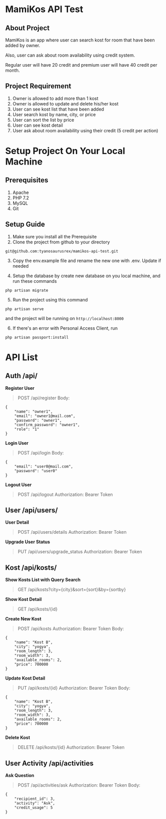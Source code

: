 # MamiKos API Test

## About Project
MamiKos is an app where user can search kost for room that have been added by owner.

Also, user can ask about room availability using credit system.

Regular user will have 20 credit and premium user will have 40 credit per month.

## Project Requirement
1. Owner is allowed to add more than 1 kost
2. Owner is allowed to update and delete his/her kost
3. User can see kost list that have been added
4. User search kost by name, city, or price
5. User can sort the list by price
6. User can see kost detail
7. User ask about room availability using their credit (5 credit per action)

# Setup Project On Your Local Machine

## Prerequisites
1. Apache
2. PHP 7.2
3. MySQL
4. Git

## Setup Guide
1. Make sure you install all the Prerequisite
2. Clone the project from github to your directory

`git@github.com:tyanosaurusrex/mamikos-api-test.git`

3. Copy the env.example file and rename the new one with .env. Update if needed

4. Setup the database by create new database on you local machine, and run these commands

`php artisan migrate`

5. Run the project using this command

`php artisan serve`

and the project will be running on `http://localhost:8000`

6. If there's an error with Personal Access Client, run

`php artisan passport:install`

# API List

## Auth /api/

**Register User**

> POST /api/register
Body:
```
{
	"name": "owner1",
	"email": "owner1@mail.com",
	"password": "owner1",
	"confirm_password": "owner1",
	"role": "1"
}
```
**Login User**

> POST /api/login
Body:
```
{
	"email": "user0@mail.com",
	"password": "user0"
}
```
**Logout User**

> POST /api/logout
Authorization: Bearer Token


## User /api/users/

**User Detail**
> POST /api/users/details
Authorization: Bearer Token

**Upgrade User Status**
> PUT /api/users/upgrade_status
Authorization: Bearer Token

## Kost /api/kosts/

**Show Kosts List with Query Search**
> GET /api/kosts?city={city}&sort={sort}&by={sortby}

**Show Kost Detail**
> GET /api/kosts/{id}

**Create New Kost**
> POST /api/kosts
Authorization: Bearer Token
Body:
```
{
	"name": "Kost B",
	"city": "yogya",
	"room_length": 3,
	"room_width": 3,
	"available_rooms": 2,
	"price": 700000
}
```

**Update Kost Detail**
> PUT /api/kosts/{id}
Authorization: Bearer Token
Body:
```
{
	"name": "Kost B",
	"city": "yogya",
	"room_length": 3,
	"room_width": 3,
	"available_rooms": 2,
	"price": 700000
}
```

**Delete Kost**
> DELETE /api/kosts/{id}
Authorization: Bearer Token

## User Activity /api/activities

**Ask Question**
> POST /api/activities/ask
Authorization: Bearer Token
Body: 
```
{
	"recipient_id": 3,
	"activity": "Ask",
	"credit_usage": 5
}
```